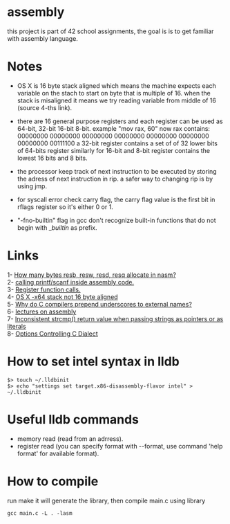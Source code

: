 # assembly
this project is part of 42 school assignments, the goal is  is to get familiar with assembly language.
# Notes
- OS X is 16 byte stack aligned which means the machine expects each variable on the stach
to start on byte that is multiple of 16. when the stack is misaligned it means we try
reading variable from middle of 16 (source 4-ths link).  

- there are 16 general purpose registers and each register can be used as 64-bit, 32-bit
16-bit 8-bit. example "mov rax, 60" now rax contains:
	00000000 00000000 00000000 00000000 00000000 00000000 00000000 00111100
a 32-bit register contains a set of of 32 lower bits of 64-bits register
similarly for 16-bit and 8-bit register contains the lowest 16 bits and 8 bits.

- the processor keep track of next instruction to be executed by storing the adress of next
instruction in rip. a safer way to changing rip is by using jmp. 

- for syscall error check carry flag, the carry flag value is the first bit in rflags register
so it's either 0 or 1. 

- "-fno-builtin" flag in gcc don't recognize built-in functions that do not begin with __builtin_ as prefix. 
# Links
1- [How many bytes resb, resw, resd, resq allocate in nasm?</br>](https://stackoverflow.com/questions/44860003/how-many-bytes-do-resb-resw-resd-resq-allocate-in-nasm)
2- [calling printf/scanf inside assembly code.</br>](https://stackoverflow.com/questions/20082414/mac-os-x-32-bit-nasm-assembly-program-using-main-and-scanf-printf)
3- [Register function calls.</br>](https://www.cs.uaf.edu/2017/fall/cs301/reference/x86_64.html)
4- [OS X -x64 stack not 16 byte aligned</br>](https://stackoverflow.com/questions/43354658/os-x-x64-stack-not-16-byte-aligned-error)
5- [Why do C compilers prepend underscores to external names?</br>](https://stackoverflow.com/questions/2627511/why-do-c-compilers-prepend-underscores-to-external-names)
6- [lectures on assembly</br>](https://www.cs.uaf.edu/2017/fall/cs301/lecture/)
7- [Inconsistent strcmp() return value when passing strings as pointers or as literals</br>](https://stackoverflow.com/questions/27751221/inconsistent-strcmp-return-value-when-passing-strings-as-pointers-or-as-litera)
8- [Options Controlling C Dialect</br>](https://gcc.gnu.org/onlinedocs/gcc-4.2.2/gcc/C-Dialect-Options.html)
# How to set intel syntax in lldb
```
$> touch ~/.lldbinit
$> echo "settings set target.x86-disassembly-flavor intel" > ~/.lldbinit
```
# Useful lldb commands
- memory read (read from an adrress). 
- register read (you can specify format with --format, use command 'help format' for available format). 
# How to compile
run make it will generate the library, then compile main.c using library
```
gcc main.c -L . -lasm
```
